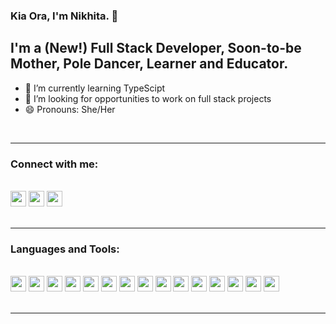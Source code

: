 ### Kia Ora, I'm Nikhita.  👋

## I'm a (New!) Full Stack Developer, Soon-to-be Mother, Pole Dancer, Learner and Educator.  

- 🌱 I’m currently learning TypeScipt
- 👯 I’m looking for opportunities to work on full stack projects  
- 😄 Pronouns: She/Her

<br/>

---


### Connect with me:

<br/>
<div>
<a href="https://www.linkedin.com/in/nikhitakhanduri/" target="_blank"><img src="https://img.shields.io/badge/-LinkedIn-0A66C2?logo=LinkedIn&logoColor=white&style=flat-square" height="25"></a>
<a href="https://k.nikhita@gmail.com" target="_blank"><img src="https://img.shields.io/badge/-Gmail-EA4335?logo=Gmail&logoColor=white&style=flat-square" height="25"></a>
<a href="https://www.instagram.com/hindipendentgirl/" target="_blank"><img src="https://img.shields.io/badge/-Instagram-E4405F?logo=Instagram&logoColor=white&style=flat-square" height="25"></a>
</div>
<br/>

---

### Languages and Tools:
<br/>
<div>
<img src="https://img.shields.io/badge/-Visual%20Studio%20Code-007ACC?logo=Visual-Studio-Code&logoColor=white&style=flat-square" height="25">
<img src="https://img.shields.io/badge/-Git-F05032?logo=Git&logoColor=white&style=flat-square" height="25">
<img src="https://img.shields.io/badge/-GitHub-181717?logo=GitHub&logoColor=white&style=flat-square" height="25">
<img src="https://img.shields.io/badge/-HTML5-E34F26?logo=HTML5&logoColor=white&style=flat-square" height="25">
<img src="https://img.shields.io/badge/-CSS-1572B6?logo=CSS3&logoColor=white&style=flat-square" height="25">
<img src="https://img.shields.io/badge/-JavaScript-F7DF1E?logo=JavaScript&logoColor=white&style=flat-square" height="25">
<img src="https://img.shields.io/badge/-NodeJS-339933?logo=Node.js&logoColor=white&style=flat-square" height="25">
<img src="https://img.shields.io/badge/-SQLite-003B57?logo=SQLite&logoColor=white&style=flat-square" height="25">
<img src="https://img.shields.io/badge/-Jest-C21325?logo=Jest&logoColor=white&style=flat-square" height="25">
<img src="https://img.shields.io/badge/-React-61DAFB?logo=React&logoColor=white&style=flat-square" height="25">
<img src="https://img.shields.io/badge/-Redux-764ABC?logo=Redux&logoColor=white&style=flat-square" height="25">
<img src="https://img.shields.io/badge/-Heroku-430098?logo=Heroku&logoColor=white&style=flat-square" height="25">
<img src="https://img.shields.io/badge/-Auth0-EB5424?logo=Auth0&logoColor=white&style=flat-square" height="25">
<img src="https://img.shields.io/badge/-Next.js-000000?logo=Next.js&logoColor=white&style=flat-square" height="25">
<img src="https://img.shields.io/badge/-Sass-CC6699?logo=Sass&logoColor=white&style=flat-square" height="25">
</div>

<br/>

---

[instagram]: 
[linkedin]: 


